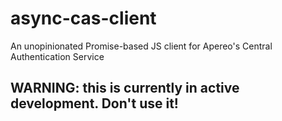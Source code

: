 # async-cas-client

An unopinionated Promise-based JS client for Apereo's Central Authentication Service

## WARNING: this is currently in active development. Don't use it!
